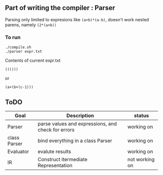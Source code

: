 Part of writing the compiler :  Parser
---

Parsing only limited to expresions like `(a+b)*(a-b)`, doesn't work nested parens, namely `(2*(a+b))`

### To run 
```
./compile.sh
./parser expr.txt
```
Contents of current expr.txt

```
((())) 
```
or 
```
(a+(b+(c-1))) 
```

## ToDO 

| Goal | Description | status | 
| ---- | ------------| ------ |
| Parser | parse values and expressions, and check for errors | working on |
| class Parser | bind everything in a class Parser | working on | 
| Evaluator | evalute results | working on |
| IR | Construct itermediate Representation | not working on |
